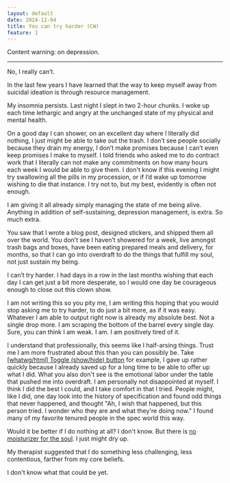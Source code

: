 ```yaml
---
layout: default
date: 2024-12-04
title: You can try harder (CW)
feature: 1
---
```


Content warning: on depression.

---

No, I really can’t.

In the last few years I have learned that the way to keep myself away from suicidal ideation is through resource management.

My insomnia persists. Last night I slept in two 2-hour chunks. I woke up each time lethargic and angry at the unchanged state of my physical and mental health. 

On a good day I can shower, on an excellent day where I literally did nothing, I just might be able to take out the trash. I don’t see people socially because they drain my energy, I don’t make promises because I can’t even keep promises I make to myself. I told friends who asked me to do contract work that I literally can not make any commitments on how many hours each week I would be able to give them. I don't know if this evening I might try swallowing all the pills in my procession, or if I’d wake up tomorrow wishing to die that instance. I try not to, but my best, evidently is often not enough.

I am giving it all already simply managing the state of me being alive. Anything in addition of self-sustaining, depression management, is extra. So much extra.

You saw that I wrote a blog post, designed stickers, and shipped them all over the world. You don’t see I haven’t showered for a week, live amongst trash bags and boxes, have been eating prepared meals and delivery, for months, so that I can go into overdraft to do the things that fulfill my soul, not just sustain my being.

I can’t try harder. I had days in a row in the last months wishing that each day I can get just a bit more desperate, so I would one day be courageous enough to close out this clown show.

I am not writing this so you pity me, I am writing this hoping that you would stop asking me to try harder, to do just a bit more, as if it was easy. Whatever I am able to output right now is already my absolute best. Not a single drop more. I am scraping the bottom of the barrel every single day. Sure, you can think I am weak. I am. I am positively tired of it.

I understand that professionally, this seems like I half-arsing things. Trust me I am more frustrated about this than you can possibly be. Take [[whatwg/html] Toggle (show/hide) button](https://github.com/whatwg/html/issues/10499) for example, I gave up rather quickly because I already saved up for a long time to be able to offer up what I did. What you also don't see is the emotional labor under the table that pushed me into overdraft. I am personally not disappointed at myself. I think I did the best I could, and I take comfort in that I tried. People might, like I did, one day look into the history of specification and found odd things that never happened, and thought "Ah, I wish that happened, but this person tried. I wonder who they are and what they're doing now." I found many of my favorite tenured people in the spec world this way.

Would it be better if I do nothing at all? I don't know. But there is [no moisturizer for the soul](https://muan.co/notes/2024-06-24-uu). I just might dry up. 

My therapist suggested that I do something less challenging, less contentious, farther from my core beliefs. 

I don't know what that could be yet.
